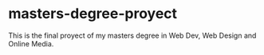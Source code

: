 # masters-degree-proyect
This is the final proyect of my masters degree in Web Dev, Web Design and Online Media.
